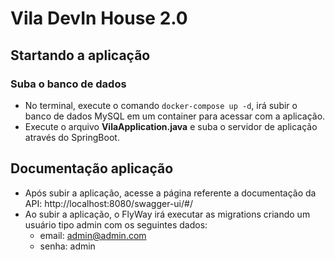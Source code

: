# Vila DevIn House 2.0

## Startando a aplicação
### Suba o banco de dados
- No terminal, execute o comando `docker-compose up -d`, irá subir o banco de dados MySQL em um container para acessar com a aplicação.
- Execute o arquivo **VilaApplication.java** e suba o servidor de aplicação através do SpringBoot.

## Documentação aplicação
- Após subir a aplicação, acesse a página referente a documentação da API: http://localhost:8080/swagger-ui/#/
- Ao subir a aplicação, o FlyWay irá executar as migrations criando um usuário tipo admin com os seguintes dados:
  - email: admin@admin.com
  - senha: admin
